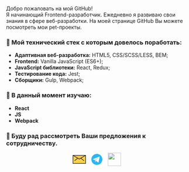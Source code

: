 Добро пожаловать на мой GitHub!  
Я начинающий Frontend-разработчик. Ежедневно я развиваю свои знания в сфере веб-разработки. На моей странице GitHub Вы можете посмотреть мои pet-проекты.  

### 🔭 Мой технический стек с которым довелось поработать:
- **Адаптивная веб-разработка:** HTML5, CSS/SCSS/LESS, BEM;
- **Frontend:** Vanilla JavaScript (ES6+);
- **JavaScript библиотеки:** React, Redux;
- **Тестирование кода:** Jest;
- **Сборщики:** Gulp, Webpack;

### 🌱 В данный момент изучаю:
- **React**
- **JS**
- **Webpack**



### 💌 Буду рад рассмотреть Ваши предложения к сотрудничеству.

<p align="center">
<a href="mailto:ds.carpowaleks2@gmail.com"><img height="36" width="36" src="./mail.svg"></a>&nbsp;&nbsp;
<a href="https://t.me/LargeBro"><img height="36" width="36" src="./telegram.svg"></a>&nbsp;&nbsp;
<a href="https://www.linkedin.com/in/largebro/"><img height="36" width="36" src="./linkedIn.svg"></a>&nbsp;&nbsp;

